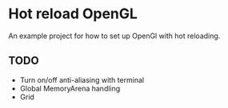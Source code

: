 # Hot reload OpenGL

An example project for how to set up OpenGl with hot reloading.

## TODO 

* Turn on/off anti-aliasing with terminal
* Global MemoryArena handling
* Grid